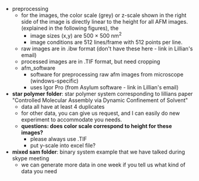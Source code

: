 - preprocessing
  - for the images, the color scale (grey) or z-scale shown in the right side of the image is directly linear to the height for all AFM images. (explained in the following figures), the
    - image sizes (x,y) are 500 × 500 nm$^2$ 
    - image conditions are 512 lines/frame with 512 points per line. 
  - raw images are in .ibw format (don't have these here - link in Lillian's email)
  - processed images are in .TIF format, but need cropping
  - afm_software
    - software for preprocessing raw afm images from microscope (windows-specific)
    - uses Igor Pro (from Asylum software - link in Lillian's email)
- **star polymer folder**: star polymer system corresponding to lillians paper "Controlled Molecular Assembly via Dynamic Confinement of Solvent"
  - data all have at least 4 duplicates
  - for other data, you can give us request, and I can easily do new experiment to accommodate you needs.
  - **questions: does color scale correspond to height for these images?**
    - please always use .TIF
    - put y-scale into excel file?
- **mixed sam folder**: binary system example that we have talked during skype meeting
  - we can generate more data in one week if you tell us what kind of data you need